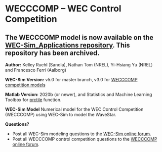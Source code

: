 # WECCCOMP – WEC Control Competition

## The WECCCOMP model is now available on the [WEC-Sim_Applications repository](https://github.com/WEC-Sim/WEC-Sim_Applications). This repository has been archived. 

**Author:**          Kelley Ruehl (Sandia), Nathan Tom (NREL), Yi-Hsiang Yu (NREL) and Francesco Ferri (Aalborg)

**WEC-Sim Version:** v5.0 for master branch, v3.0 for [WECCCOMP competition models](https://github.com/WEC-Sim/WECCCOMP/tags)

**Matlab Version:** 2020b (or newer), and Statistics and Machine Learning Toolbox for [prctile](
https://www.mathworks.com/help/stats/prctile.html) function.

**WEC-Sim Model**
Numerical model for the WEC Control Competition (WECCCOMP) using WEC-Sim to model the WaveStar.

**Questions?**
* Post all WEC-Sim modeling questions to the [WEC-Sim online forum](https://github.com/WEC-Sim/WEC-Sim/issues).
* Post all WECCCOMP control competition questions to the [WECCCOMP online forum](http://www.eeng.nuim.ie/coer/control-competition-forum-login/). 
